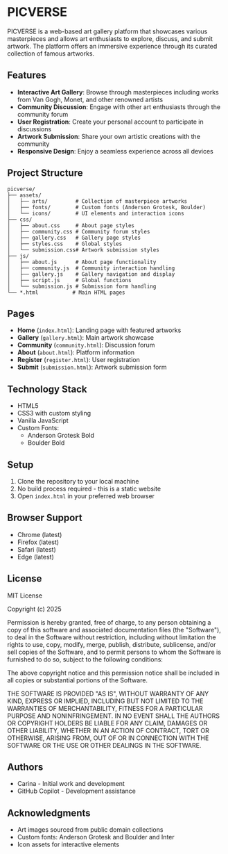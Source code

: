 # PICVERSE

PICVERSE is a web-based art gallery platform that showcases various masterpieces and allows art enthusiasts to explore, discuss, and submit artwork. The platform offers an immersive experience through its curated collection of famous artworks.

## Features

- **Interactive Art Gallery**: Browse through masterpieces including works from Van Gogh, Monet, and other renowned artists
- **Community Discussion**: Engage with other art enthusiasts through the community forum
- **User Registration**: Create your personal account to participate in discussions
- **Artwork Submission**: Share your own artistic creations with the community
- **Responsive Design**: Enjoy a seamless experience across all devices

## Project Structure

```
picverse/
├── assets/
│   ├── arts/         # Collection of masterpiece artworks
│   ├── fonts/        # Custom fonts (Anderson Grotesk, Boulder)
│   └── icons/        # UI elements and interaction icons
├── css/
│   ├── about.css     # About page styles
│   ├── community.css # Community forum styles
│   ├── gallery.css   # Gallery page styles
│   ├── styles.css    # Global styles
│   └── submission.css# Artwork submission styles
├── js/
│   ├── about.js      # About page functionality
│   ├── community.js  # Community interaction handling
│   ├── gallery.js    # Gallery navigation and display
│   ├── script.js     # Global functions
│   └── submission.js # Submission form handling
└── *.html           # Main HTML pages
```

## Pages

- **Home** (`index.html`): Landing page with featured artworks
- **Gallery** (`gallery.html`): Main artwork showcase
- **Community** (`community.html`): Discussion forum
- **About** (`about.html`): Platform information
- **Register** (`register.html`): User registration
- **Submit** (`submission.html`): Artwork submission form

## Technology Stack

- HTML5
- CSS3 with custom styling
- Vanilla JavaScript
- Custom Fonts:
  - Anderson Grotesk Bold
  - Boulder Bold

## Setup

1. Clone the repository to your local machine
2. No build process required - this is a static website
3. Open `index.html` in your preferred web browser

## Browser Support

- Chrome (latest)
- Firefox (latest)
- Safari (latest)
- Edge (latest)

## License

MIT License

Copyright (c) 2025

Permission is hereby granted, free of charge, to any person obtaining a copy
of this software and associated documentation files (the "Software"), to deal
in the Software without restriction, including without limitation the rights
to use, copy, modify, merge, publish, distribute, sublicense, and/or sell
copies of the Software, and to permit persons to whom the Software is
furnished to do so, subject to the following conditions:

The above copyright notice and this permission notice shall be included in all
copies or substantial portions of the Software.

THE SOFTWARE IS PROVIDED "AS IS", WITHOUT WARRANTY OF ANY KIND, EXPRESS OR
IMPLIED, INCLUDING BUT NOT LIMITED TO THE WARRANTIES OF MERCHANTABILITY,
FITNESS FOR A PARTICULAR PURPOSE AND NONINFRINGEMENT. IN NO EVENT SHALL THE
AUTHORS OR COPYRIGHT HOLDERS BE LIABLE FOR ANY CLAIM, DAMAGES OR OTHER
LIABILITY, WHETHER IN AN ACTION OF CONTRACT, TORT OR OTHERWISE, ARISING FROM,
OUT OF OR IN CONNECTION WITH THE SOFTWARE OR THE USE OR OTHER DEALINGS IN THE
SOFTWARE.

## Authors

- Carina - Initial work and development
- GitHub Copilot - Development assistance

## Acknowledgments

- Art images sourced from public domain collections
- Custom fonts: Anderson Grotesk and Boulder and Inter
- Icon assets for interactive elements
